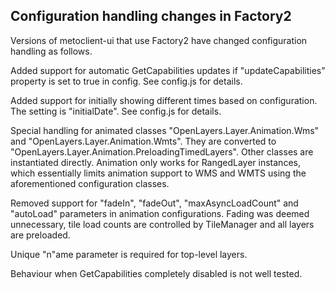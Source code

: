 Configuration handling changes in Factory2
------------------------------------------

Versions of metoclient-ui that use Factory2 have changed configuration
handling as follows.

Added support for automatic GetCapabilities updates if
"updateCapabilities" property is set to true in config. See config.js
for details.

Added support for initially showing different times based on
configuration. The setting is "initialDate". See config.js for
details.

Special handling for animated classes "OpenLayers.Layer.Animation.Wms"
and "OpenLayers.Layer.Animation.Wmts". They are converted to
"OpenLayers.Layer.Animation.PreloadingTimedLayers". Other classes are
instantiated directly. Animation only works for RangedLayer instances,
which essentially limits animation support to WMS and WMTS using the
aforementioned configuration classes.

Removed support for "fadeIn", "fadeOut", "maxAsyncLoadCount" and
"autoLoad" parameters in animation configurations. Fading was deemed
unnecessary, tile load counts are controlled by TileManager and all
layers are preloaded.

Unique "n"ame parameter is required for top-level layers.

Behaviour when GetCapabilities completely disabled is not well tested.

